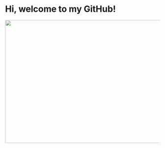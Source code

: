 <div align="left">
  <h1>
    Hi, welcome to my GitHub!
  </h1>
</div>

<div align="center">
  <img src="https://gifdb.com/images/high/jujutsu-kaisen-satoru-gojo-frolic-bgi6v62j3dpb17nx.gif" width="800" height="400"/>
</div>
